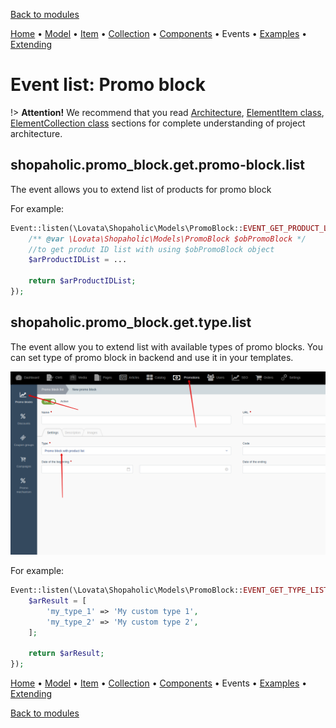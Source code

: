 [Back to modules](modules/home.md)

[Home](modules/promo-block/home.md)
• [Model](modules/promo-block/model/model.md)
• [Item](modules/promo-block/item/item.md)
• [Collection](modules/promo-block/collection/collection.md)
• [Components](modules/promo-block/component/component.md)
• Events
• [Examples](modules/promo-block/examples/examples.md)
• [Extending](modules/promo-block/extending/extending.md)

# Event list: Promo block

!> **Attention!**  We recommend that you read [Architecture](home.md#architecture), [ElementItem class](item-class/item-class.md),
[ElementCollection class](collection-class/collection-class.md) sections for complete understanding of  project architecture.

## **shopaholic.promo_block.get.promo-block.list**

The event allows you to extend list of products for promo block

For example:
```php
Event::listen(\Lovata\Shopaholic\Models\PromoBlock::EVENT_GET_PRODUCT_LIST, function($obPromoBlock) {
    /** @var \Lovata\Shopaholic\Models\PromoBlock $obPromoBlock */
    //to get produt ID list with using $obPromoBlock object
    $arProductIDList = ...
    
    return $arProductIDList;
});
```

## **shopaholic.promo_block.get.type.list**

The event allow you to extend list with available types of promo blocks.
You can set type of promo block in backend and use it in your templates.

![](./../../../assets/images/backend-promo-block-3.png)

For example:
```php
Event::listen(\Lovata\Shopaholic\Models\PromoBlock::EVENT_GET_TYPE_LIST, function() {
    $arResult = [
        'my_type_1' => 'My custom type 1',
        'my_type_2' => 'My custom type 2',
    ];
    
    return $arResult;
});
```


[Home](modules/promo-block/home.md)
• [Model](modules/promo-block/model/model.md)
• [Item](modules/promo-block/item/item.md)
• [Collection](modules/promo-block/collection/collection.md)
• [Components](modules/promo-block/component/component.md)
• Events
• [Examples](modules/promo-block/examples/examples.md)
• [Extending](modules/promo-block/extending/extending.md)

[Back to modules](modules/home.md)
